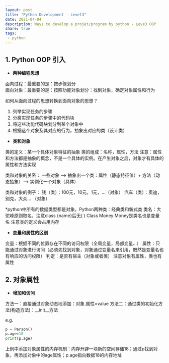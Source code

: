 ```yaml
---
layout: post
title: "Python Development - Level3"
date: 2021-04-04
description: Ways to develop a projet/program by python - Leve3 OOP
share: true
tags:
 - python
---
```


## 1. Python OOP 引入
- **两种编程思想**

面向过程：最重要的是：按步骤划分  
面向对象：最重要的是：按照功能对象划分：找到对象，确定对象属性和行为

如何从面向过程的思想转换到面向对象的思想？
1.	列举实现任务的步骤
2.	分离实现任务的步骤中的代码块
3.	将这些功能代码块划分到某个对象中
4.	根据这个对象及其对应的行为，抽象出对应的类（设计类）

- **类和对象**

类的定义：某一个具体对象特征的抽象
类的组成：名称，属性，方法
注意：属性和方法都是抽象的概念，不是一个具体的实例。在产生对象之后，对象才有具体的属性和方法实现

类和对象的关系：
一些对象 --> 抽象出一个类：属性（静态特征值）+ 方法（动态抽象）--> 实例化一个对象（具体）

类和对象的例子：
钱（类）：100元，10元，1元，…（对象）
汽车（类）：奥迪，别克，大众… （对象）

*python中所有的数据类型都是对象。Python两种类：经典类和新式类
类名：大驼峰原则取名，注意class {name}后无( )
Class Money
Money是类名也是变量名
注意类的定义会占用内存

- **变量和属性的区别**

变量：根据不同的位置存在不同的访问权限（全局变量，局部变量…）
属性：只能通过对象进行访问（必须先找到对象，对象通过变量名来引用，既然是变量名也有响应的访问权限）
判定：是否有宿主（对象或者类）
注意对象有属性，类也有属性

## 2. 对象属性
- **增加和访问**

方法一：直接通过对象动态地添加：对象.属性=value
方法二：通过类的初始化方法(构造方法)：__init__方法

e.g. 

```python
p = Person()
p.age=18
print(p.age)
```
上例中添加对象属性的内存机制：内存开辟一块新的空间存储18；通过p找到对象，再添加对象中的age属性；p.age指向数据18的内存地址


